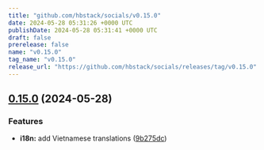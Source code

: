 ```yaml
---
title: "github.com/hbstack/socials/v0.15.0"
date: 2024-05-28 05:31:26 +0000 UTC
publishDate: 2024-05-28 05:31:41 +0000 UTC
draft: false
prerelease: false
name: "v0.15.0"
tag_name: "v0.15.0"
release_url: "https://github.com/hbstack/socials/releases/tag/v0.15.0"
---
```


## [0.15.0](https://github.com/hbstack/socials/compare/v0.14.1...v0.15.0) (2024-05-28)


### Features

* **i18n:** add Vietnamese translations ([9b275dc](https://github.com/hbstack/socials/commit/9b275dcea015f1b8124a48743aa0bbec3410059e))
